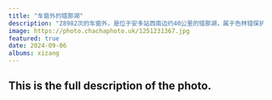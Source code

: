 ```yaml
---
title: "车窗外的错那湖"
description: "Z8982次的车窗外，是位于安多站西南边约40公里的错那湖，属于色林错保护区。是藏区三大圣湖之一。青藏铁路沿着湖边修建，望向窗外，仿佛列车行驶在水面上。措那湖位于西藏自治区那曲市安多县。措那湖是怒江的源头湖，海拔4800米，面积约300平方公里。唐古拉山山脉南部河溪均汇入措那湖流入怒江。措那湖是青藏铁路上的一颗明珠，和纳木措一样，这是一个信徒经常会来朝拜的湖泊。传说它曾是西王母的沐浴之地。在当地藏族人民的心目中，措那湖是一个“神湖”。"
image: https://photo.chachaphoto.uk/1251231367.jpg
featured: true
date: 2024-09-06
albums: xizang
---
```


## This is the full description of the photo.
